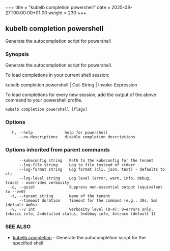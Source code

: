 +++
title = "kubelb completion powershell"
date = 2025-08-27T00:00:00+01:00
weight = 230
+++

## kubelb completion powershell

Generate the autocompletion script for powershell

### Synopsis

Generate the autocompletion script for powershell.

To load completions in your current shell session:

 kubelb completion powershell | Out-String | Invoke-Expression

To load completions for every new session, add the output of the above command
to your powershell profile.

```
kubelb completion powershell [flags]
```

### Options

```
  -h, --help              help for powershell
      --no-descriptions   disable completion descriptions
```

### Options inherited from parent commands

```
      --kubeconfig string   Path to the kubeconfig for the tenant
      --log-file string     Log to file instead of stderr
      --log-format string   Log format (cli, json, text) - defaults to cli
      --log-level string    Log level (error, warn, info, debug, trace) - overrides verbosity
  -q, --quiet               Suppress non-essential output (equivalent to --v=0)
  -t, --tenant string       Name of the tenant
      --timeout duration    Timeout for the command (e.g., 30s, 5m) (default 4m0s)
  -v, --v int               Verbosity level (0-4): 0=errors only, 1=basic info, 2=detailed status, 3=debug info, 4=trace (default 1)
```

### SEE ALSO

* [kubelb completion](../kubelb_completion)  - Generate the autocompletion script for the specified shell
